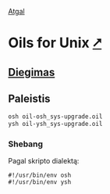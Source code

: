 [Atgal](./readme.md)

# Oils for Unix [&#x2B67;](https://www.oilshell.org/)

## [Diegimas](../install/oil_readme.md)

## Paleistis

```bash
osh oil-osh_sys-upgrade.oil
ysh oil-ysh_sys-upgrade.oil
```

### Shebang

Pagal skripto dialektą:

```shebang
#!/usr/bin/env osh
#!/usr/bin/env ysh
```
